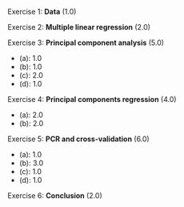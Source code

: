 Exercise 1: **Data** (1.0)

Exercise 2: **Multiple linear regression** (2.0)

Exercise 3: **Principal component analysis** (5.0)

- (a): 1.0
- (b): 1.0
- (c): 2.0
- (d): 1.0

Exercise 4: **Principal components regression** (4.0)

- (a): 2.0
- (b): 2.0

Exercise 5: **PCR and cross-validation** (6.0)

- (a): 1.0
- (b): 3.0
- (c): 1.0
- (d): 1.0

Exercise 6: **Conclusion** (2.0)
